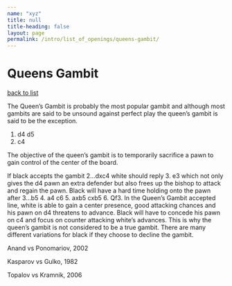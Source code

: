 ```yaml
---
name: "xyz"
title: null
title-heading: false
layout: page
permalink: /intro/list_of_openings/queens-gambit/
---
```


# Queens Gambit

[back to list](../../list_of_openings)

The Queen’s Gambit is probably the most popular gambit and although most gambits are said to be unsound against perfect play the queen’s gambit is said to be the exception.

1. d4 d5
2. c4

The objective of the queen’s gambit is to temporarily sacrifice a pawn to gain control of the center of the board.

If black accepts the gambit 2…dxc4 white should reply 3. e3 which not only gives the d4 pawn an extra defender but also frees up the bishop to attack and regain the pawn. Black will have a hard time holding onto the pawn after 3…b5 4. a4 c6 5. axb5 cxb5 6. Qf3. In the Queen’s Gambit accepted line, white is able to gain a center presence, good attacking chances and his pawn on d4 threatens to advance. Black will have to concede his pawn on c4 and focus on counter attacking white’s advances. This is why the queen’s gambit is not considered to be a true gambit. There are many different variations for black if they choose to decline the gambit.

 






Anand vs Ponomariov, 2002

Kasparov vs Gulko, 1982 

Topalov vs Kramnik, 2006
